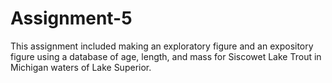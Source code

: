 # Assignment-5

This assignment included making an exploratory figure and an expository figure using a database of age, length, and mass for Siscowet Lake Trout in Michigan waters of Lake Superior. 
